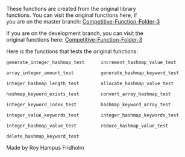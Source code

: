 
These  functions  are  created  from  the  original  library  
functions. You can visit the  original  functions  here,  if  
you are on the master branch: [Competitive-Function-Folder-3](https://github.com/H4PE0N/Competitive-Programming/tree/master/Competitive-Program-Folder/Competitive-Functions-Folder-3)

If you are on the development  branch,  you  can  visit  the  
original functions here: [Competitive-Function-Folder-3](https://github.com/H4PE0N/Competitive-Programming/tree/development/Competitive-Program-Folder/Competitive-Functions-Folder-3)

Here is the functions that  tests  the  original  functions:

```
generate_integer_hashmap_test      increment_hashmap_value_test

array_integer_amount_test          generate_hashmap_keyword_test

integer_hashmap_length_test        allocate_hashmap_value_test

hashmap_keyword_exists_test        convert_array_hashmap_test

integer_keyword_index_test         hashmap_keyword_array_test

integer_value_keywords_test        integer_hashmap_keywords_test

integer_hashmap_value_test         reduce_hashmap_value_test

delete_hashmap_keyword_test
```

Made by Roy Hampus Fridholm
